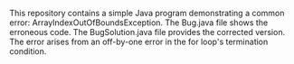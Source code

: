 This repository contains a simple Java program demonstrating a common error: ArrayIndexOutOfBoundsException. The Bug.java file shows the erroneous code.  The BugSolution.java file provides the corrected version.  The error arises from an off-by-one error in the for loop's termination condition.